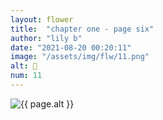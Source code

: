 ```yaml
---
layout: flower
title:  "chapter one - page six"
author: "lily b"
date: "2021-08-20 00:20:11"
image: "/assets/img/flw/11.png"
alt: 🌼
num: 11
---
```


<picture>
    <source media="all and (orientation: landscape)" srcset="{{ site.baseurl }}{{ page.image }}">
    <img src="{{ site.baseurl }}{{ page.image }}" alt="{{ page.alt }}">
</picture>